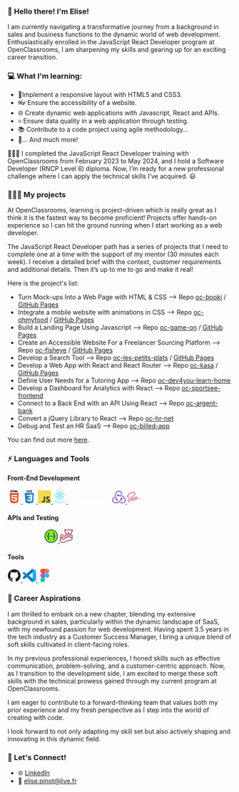 ### 👋 Hello there! I'm Elise!

I am currently navigating a transformative journey from a background in sales and business functions to the dynamic world of web development. 
Enthusiastically enrolled in the JavaScript React Developer program at OpenClassrooms, I am sharpening my skills and gearing up for an exciting career transition.

### 💻 What I'm learning:

- 📱Implement a responsive layout with HTML5 and CSS3.
- 👓 Ensure the accessibility of a website.
- 🌐 Create dynamic web applications with Javascript, React and APIs.
- ⌗ Ensure data quality in a web application through testing.
- 📚 Contribute to a code project using agile methodology...
- 🚀... And much more!

👩🏻‍🎓 I completed the JavaScript React Developer training with OpenClassrooms from February 2023 to May 2024, and I hold a Software Developer (RNCP Level 6) diploma. Now, I’m ready for a new professional challenge where I can apply the technical skills I’ve acquired. 😃

### 👩🏻‍💻 My projects

At OpenClassrooms, learning is project-driven which is really great as  I think it is the fastest way to become proficient!
Projects offer hands-on experience so I can hit the ground running when I start working as a web developer.

The JavaScript React Developer path has a series of projects that I need to complete one at a time with the support of my mentor (30 minutes each week). 
I receive a detailed brief with the context, customer requirements and additional details. 
Then it’s up to me to go and make it real!

Here is the project's list:
- Turn Mock-ups Into a Web Page with HTML & CSS --> Repo [oc-booki](https://github.com/elisepinot/oc-booki) / [GitHub Pages](https://elisepinot.github.io/oc-booki/)
- Integrate a mobile website with animations in CSS --> Repo [oc-ohmyfood](https://github.com/elisepinot/oc-ohmyfood) / [GitHub Pages](https://elisepinot.github.io/oc-ohmyfood/)
- Build a Landing Page Using Javascript --> Repo [oc-game-on](https://github.com/elisepinot/oc-game-on) / [GitHub Pages](https://elisepinot.github.io/oc-game-on/)
- Create an Accessible Website For a Freelancer Sourcing Platform --> Repo [oc-fisheye](https://github.com/elisepinot/oc-fisheye) / [GitHub Pages](https://elisepinot.github.io/oc-fisheye/)
- Develop a Search Tool --> Repo [oc-les-petits-plats](https://github.com/elisepinot/oc-les-petits-plats) / [GitHub Pages](https://elisepinot.github.io/oc-les-petits-plats/)
- Develop a Web App with React and React Router --> Repo [oc-kasa](https://github.com/elisepinot/oc-kasa) / [GitHub Pages](https://elisepinot.github.io/oc-kasa/)
- Define User Needs for a Tutoring App --> Repo [oc-dev4you-learn-home](https://github.com/elisepinot/oc-dev4you-learn-home)
- Develop a Dashboard for Analytics with React --> Repo [oc-sportsee-frontend](https://github.com/elisepinot/oc-sportsee-frontend)
- Connect to a Back End with an API Using React --> Repo [oc-argent-bank](https://github.com/elisepinot/oc-argent-bank)
- Convert a jQuery Library to React --> Repo [oc-hr-net](https://github.com/elisepinot/oc-hr-net)
- Debug and Test an HR SaaS --> Repo [oc-billed-app](https://github.com/elisepinot/oc-billed-app)

You can find out more [here](https://static.oc-static.com/syllabus/878-javascript-react-developer-en-en-standard.pdf).

### ⚡ Languages and Tools

#### Front-End Development
<p align="left">
  <a href="https://www.w3.org/html/" target="_blank" rel="noreferrer">
    <img src="https://raw.githubusercontent.com/devicons/devicon/master/icons/html5/html5-original-wordmark.svg" alt="html5" width="30" height="30"/>
  </a>
  <a href="https://www.w3schools.com/css/" target="_blank" rel="noreferrer">
    <img src="https://raw.githubusercontent.com/devicons/devicon/master/icons/css3/css3-original-wordmark.svg" alt="css3" width="30" height="30"/>
  </a>
  <a href="https://developer.mozilla.org/en-US/docs/Web/JavaScript" target="_blank" rel="noreferrer">
    <img src="https://raw.githubusercontent.com/devicons/devicon/master/icons/javascript/javascript-original.svg" alt="javascript" width="30" height="30"/>
  </a>
  <a href="https://reactjs.org/" target="_blank" rel="noreferrer">
    <img src="https://raw.githubusercontent.com/devicons/devicon/master/icons/react/react-original-wordmark.svg" alt="react" width="30" height="30"/>
  </a>
  <span style="margin-left: 10px; color: white;">React Router</span>
  <a href="https://redux.js.org/" target="_blank" rel="noreferrer">
    <img src="https://raw.githubusercontent.com/devicons/devicon/master/icons/redux/redux-original.svg" alt="redux" width="30" height="30"/>
  </a>
  <a href="https://sass-lang.com" target="_blank" rel="noreferrer">
    <img src="https://raw.githubusercontent.com/devicons/devicon/master/icons/sass/sass-original.svg" alt="sass" width="30" height="30"/>
  </a>
</p>

#### APIs and Testing
<p align="left">
  <span style="margin-right: 10px; color: white;">REST APIs</span>
  <a href="https://swagger.io/" target="_blank" rel="noreferrer">
    <img src="https://raw.githubusercontent.com/devicons/devicon/master/icons/swagger/swagger-original.svg" alt="swagger" width="30" height="30"/>
  </a>
  <a href="https://jestjs.io/" target="_blank" rel="noreferrer">
    <img src="https://raw.githubusercontent.com/devicons/devicon/master/icons/jest/jest-plain.svg" alt="jest" width="30" height="30"/>
  </a>
</p>

#### Tools
<p align="left">
  <a href="https://github.com/" target="_blank" rel="noreferrer">
    <img src="https://raw.githubusercontent.com/devicons/devicon/master/icons/github/github-original.svg" alt="github" width="30" height="30"/>
  </a>
  <a href="https://code.visualstudio.com/" target="_blank" rel="noreferrer">
    <img src="https://raw.githubusercontent.com/devicons/devicon/master/icons/vscode/vscode-original.svg" alt="vscode" width="30" height="30"/>
  </a>
  <a href="https://www.figma.com/" target="_blank" rel="noreferrer">
    <img src="https://raw.githubusercontent.com/devicons/devicon/master/icons/figma/figma-original.svg" alt="figma" width="30" height="30"/>
  </a>
</p>


### 🎯 Career Aspirations

I am thrilled to embark on a new chapter, blending my extensive background in sales, particularly within the dynamic landscape of SaaS, with my newfound passion for web development. Having spent 3.5 years in the tech industry as a Customer Success Manager, I bring a unique blend of soft skills cultivated in client-facing roles.

In my previous professional experiences, I honed skills such as effective communication, problem-solving, and a customer-centric approach. Now, as I transition to the development side, I am excited to merge these soft skills with the technical prowess gained through my current program at OpenClassrooms.

I am eager to contribute to a forward-thinking team that values both my prior experience and my fresh perspective as I step into the world of creating with code. 

I look forward to not only adapting my skill set but also actively shaping and innovating in this dynamic field.

### 🚀 Let's Connect!

- 🌐 [LinkedIn](https://www.linkedin.com/in/elisepinot/)
- 📧 elise.pinot@live.fr

<!--
**elisepinot/elisepinot** is a ✨ _special_ ✨ repository because its `README.md` (this file) appears on your GitHub profile.

Here are some ideas to get you started:

- 🔭 I’m currently working on ...
- 🌱 I’m currently learning ...
- 👯 I’m looking to collaborate on ...
- 🤔 I’m looking for help with ...
- 💬 Ask me about ...
- 📫 How to reach me: ...
- 😄 Pronouns: ...
- ⚡ Fun fact: ...
-->
